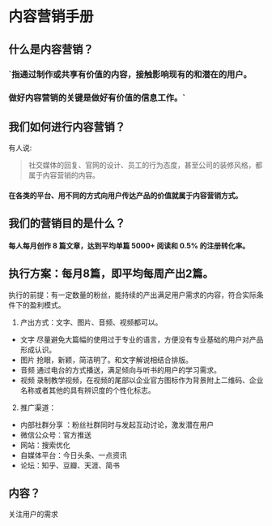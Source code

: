 # 内容营销手册
## 什么是内容营销？
### `指通过制作或共享有价值的内容，接触影响现有的和潜在的用户。
### 做好内容营销的关键是做好有价值的信息工作。`
## 我们如何进行内容营销？
有人说:
> 社交媒体的回复、官网的设计、员工的行为态度，甚至公司的装修风格，都属于内容营销的内容。
#### 在各类的平台、用不同的方式向用户传达产品的价值就属于内容营销方式。
## 我们的营销目的是什么？
#### 每人每月创作 8 篇文章，达到平均单篇 5000+ 阅读和 0.5% 的注册转化率。
## 执行方案：每月8篇，即平均每周产出2篇。
执行的前提：有一定数量的粉丝，能持续的产出满足用户需求的内容，符合实际条件下的盈利模式。
1. 产出方式：文字、图片、音频、视频都可以。
- 文字
尽量避免大篇幅的使用过于专业的语言，方便没有专业基础的用户对产品形成认识。
- 图片
抢眼，新颖，简洁明了。和文字解说相结合排版。
- 音频
通过电台的方式播送，满足倾向与听书的用户的学习需求。
- 视频
录制教学视频，在视频的尾部以企业官方图标作为背景附上二维码、企业名称或者其他的具有辨识度的个性化标志。
2. 推广渠道：
- 内部社群分享 ：粉丝社群同时与发起互动讨论，激发潜在用户
- 微信公众号：官方推送
- 网站：搜索优化
- 自媒体平台：今日头条、一点资讯
- 论坛：知乎、豆瓣、天涯、简书
## 内容？
关注用户的需求
